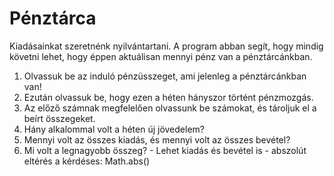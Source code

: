 # Pénztárca

Kiadásainkat szeretnénk nyilvántartani. A program abban segít, hogy mindig követni lehet, hogy éppen aktuálisan mennyi pénz van a pénztárcánkban.

1. Olvassuk be az induló pénzüsszeget, ami jelenleg a pénztárcánkban van!
2. Ezután olvassuk be, hogy ezen a héten hányszor történt pénzmozgás.
2. Az előző számnak megfelelően olvassunk be számokat, és tároljuk el a beírt összegeket.
3. Hány alkalommal volt a héten új jövedelem?
4. Mennyi volt az összes kiadás, és mennyi volt az összes bevétel?
5. Mi volt a legnagyobb összeg? - Lehet kiadás és bevétel is - abszolút eltérés a kérdéses: Math.abs()
